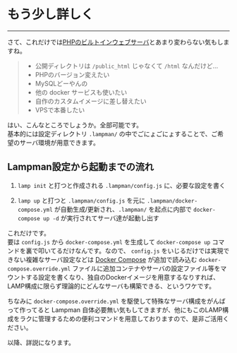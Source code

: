 # もう少し詳しく
----------------------------------------------------------------------

さて、これだけでは[PHPのビルトインウェブサーバ](https://www.php.net/manual/ja/features.commandline.webserver.php)とあまり変わらない気もしますね。

> - 公開ディレクトリは `/public_html` じゃなくて `/html` なんだけど...  
> - PHPのバージョン変えたい  
> - MySQLどーやんの  
> - 他の docker サービスも使いたい  
> - 自作のカスタムイメージに差し替えたい  
> - VPSで本番したい  

はい、こんなところでしょうか。全部可能です。  
基本的には設定ディレクトリ `.lampman/` の中でごにょごにょすることで、ご希望のサーバ環境が用意できます。

## Lampman設定から起動までの流れ

  1. `lamp init` と打つと作成される `.lampman/config.js` に、必要な設定を書く

  2. `lamp up` と打つと `.lampman/config.js` を元に `.lampman/docker-compose.yml` が自動生成/更新され、`.lampman/` を起点に内部で `docker-compose up -d` が実行されてサーバ達が起動し出す

これだけです。  
要は `config.js` から `docker-compose.yml` を生成して `docker-compose up` コマンドを裏で叩いてるだけなんです。なので、 `config.js` をいじるだけでは実現できない複雑なサーバ設定などは [Docker Compose](https://docs.docker.com/compose/) が追加で読み込む `docker-compose.override.yml` ファイルに追加コンテナやサーバの設定ファイル等をマウントする設定を書くなり、独自のDockerイメージを用意するなりすれば、LAMP構成に限らず理論的にどんなサーバも構築できる、というワケです。

ちなみに `docker-compose.override.yml` を駆使して特殊なサーバ構成をがんばって作ってると Lampman 自体必要無い気もしてきますが、他にもこのLAMP構成をラクに管理するための便利コマンドを用意しておりますので、是非ご活用ください。

以降、詳説になります。
